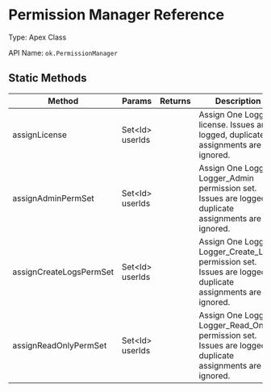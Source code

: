 # Permission Manager Reference

Type: Apex Class

API Name: `ok.PermissionManager`

## Static Methods

| Method                  | Params           | Returns | Description                                                                                                |
| ----------------------- |------------------| ------- | ---------------------------------------------------------------------------------------------------------- |
| assignLicense           | Set<Id\> userIds |         | Assign One Logger license. Issues are logged, duplicate assignments are ignored.                           |
| assignAdminPermSet      | Set<Id\> userIds |         | Assign One Logger Logger_Admin permission set. Issues are logged, duplicate assignments are ignored.       |
| assignCreateLogsPermSet | Set<Id\> userIds |         | Assign One Logger Logger_Create_Logs permission set. Issues are logged, duplicate assignments are ignored. |
| assignReadOnlyPermSet   | Set<Id\> userIds |         | Assign One Logger Logger_Read_Only permission set. Issues are logged, duplicate assignments are ignored.   |
